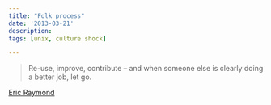 ```yaml
---
title: "Folk process"
date: '2013-03-21'
description:
tags: [unix, culture shock]

---
```


> Re-use, improve, contribute – and when someone else is clearly doing a better job, let go.

[Eric Raymond](http://esr.ibiblio.org/?p=4852)

